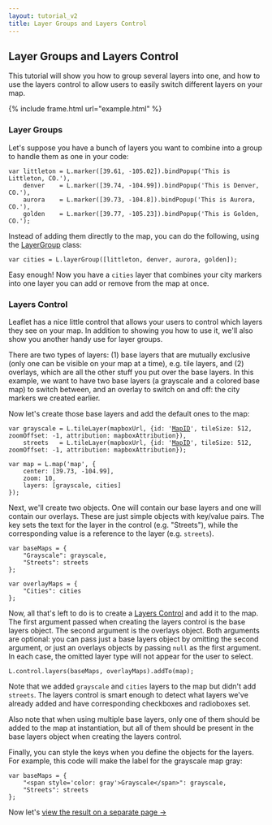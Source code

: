 ```yaml
---
layout: tutorial_v2
title: Layer Groups and Layers Control
---
```


## Layer Groups and Layers Control

This tutorial will show you how to group several layers into one, and how to use the layers control to allow users to easily switch different layers on your map.

{% include frame.html url="example.html" %}

### Layer Groups

Let's suppose you have a bunch of layers you want to combine into a group to handle them as one in your code:

	var littleton = L.marker([39.61, -105.02]).bindPopup('This is Littleton, CO.'),
		denver    = L.marker([39.74, -104.99]).bindPopup('This is Denver, CO.'),
		aurora    = L.marker([39.73, -104.8]).bindPopup('This is Aurora, CO.'),
	    golden    = L.marker([39.77, -105.23]).bindPopup('This is Golden, CO.');

Instead of adding them directly to the map, you can do the following, using the <a href="/reference.html#layergroup">LayerGroup</a> class:

	var cities = L.layerGroup([littleton, denver, aurora, golden]);

Easy enough! Now you have a `cities` layer that combines your city markers into one layer you can add or remove from the map at once.

### Layers Control

Leaflet has a nice little control that allows your users to control which layers they see on your map. In addition to showing you how to use it, we'll also show you another handy use for layer groups.

There are two types of layers: (1) base layers that are mutually exclusive (only one can be visible on your map at a time), e.g. tile layers, and (2) overlays, which are all the other stuff you put over the base layers. In this example, we want to have two base layers (a grayscale and a colored base map) to switch between, and an overlay to switch on and off: the city markers we created earlier.

Now let's create those base layers and add the default ones to the map:

<pre><code>var grayscale = L.tileLayer(mapboxUrl, {id: '<a href="https://mapbox.com">MapID</a>', tileSize: 512, zoomOffset: -1, attribution: mapboxAttribution}),
	streets   = L.tileLayer(mapboxUrl, {id: '<a href="https://mapbox.com">MapID</a>', tileSize: 512, zoomOffset: -1, attribution: mapboxAttribution});

var map = L.map('map', {
	center: [39.73, -104.99],
	zoom: 10,
	layers: [grayscale, cities]
});</code></pre>

Next, we'll create two objects. One will contain our base layers and one will contain our overlays. These are just simple objects with key/value pairs. The key sets the text for the layer in the control (e.g. "Streets"), while the corresponding value is a reference to the layer (e.g. `streets`).

<pre><code>var baseMaps = {
	"Grayscale": grayscale,
	"Streets": streets
};

var overlayMaps = {
    "Cities": cities
};</code></pre>

Now, all that's left to do is to create a [Layers Control](/reference.html#control-layers) and add it to the map. The first argument passed when creating the layers control is the base layers object. The second argument is the overlays object. Both arguments are optional: you can pass just a base layers object by omitting the second argument, or just an overlays objects by passing `null` as the first argument. In each case, the omitted layer type will not appear for the user to select.

<pre><code>L.control.layers(baseMaps, overlayMaps).addTo(map);</code></pre>

Note that we added `grayscale` and `cities` layers to the map but didn't add `streets`. The layers control is smart enough to detect what layers we've already added and have corresponding checkboxes and radioboxes set.

Also note that when using multiple base layers, only one of them should be added to the map at instantiation, but all of them should be present in the base layers object when creating the layers control.

Finally, you can style the keys when you define the objects for the layers. For example, this code will make the label for the grayscale map gray:

<pre><code>var baseMaps = {
	"&lt;span style='color: gray'&gt;Grayscale&lt;/span&gt;": grayscale,
	"Streets": streets
};
</code></pre>

Now let's [view the result on a separate page &rarr;](example.html)

